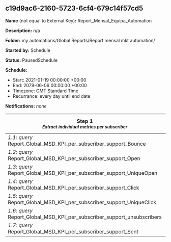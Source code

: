 ## c19d9ac6-2160-5723-6cf4-679c14f57cd5

**Name** (not equal to External Key)**:** Report_Mensal_Equipa_Automation

**Description:** n/a

**Folder:** my automations/Global Reports/Report mensal mkt automation/

**Started by:** Schedule

**Status:** PausedSchedule

**Schedule:**

* Start: 2021-01-19 00:00:00 +00:00
* End: 2079-06-06 00:00:00 +00:00
* Timezone: GMT Standard Time
* Recurrance: every day until end date

**Notifications:** _none_


| Step 1<br>_<small>Extract individual metrics per subscriber</small>_ | Step 2<br>_<small>Extract individual metrics per subscriber</small>_ | Step 3<br>_<small>Join the individual metrics in one report without detail</small>_ | Step 4<br>_<small>Add metrics to the previous reports</small>_ |
| --- | --- | --- | --- |
| _1.1: query_<br>Report_Global_MSD_KPI_per_subscriber_support_Bounce | _2.1: query_<br>Report_Global_MSD_KPI_per_subscriber_support_Delivery | _3.1: query_<br>Report_Mensal_Equipa_Automation_Support | _4.1: query_<br>Report_Mensal_Equipa_Automation |
| _1.2: query_<br>Report_Global_MSD_KPI_per_subscriber_support_Open | - | - | _4.2: query_<br>Report_Mensal_Equipa_Automation_EmailName |
| _1.3: query_<br>Report_Global_MSD_KPI_per_subscriber_support_UniqueOpen | - | - | _4.3: query_<br>JourneyName_By_JobID |
| _1.4: query_<br>Report_Global_MSD_KPI_per_subscriber_support_Click | - | - | - |
| _1.5: query_<br>Report_Global_MSD_KPI_per_subscriber_support_UniqueClick | - | - | - |
| _1.6: query_<br>Report_Global_MSD_KPI_per_subscriber_support_unsubscribers | - | - | - |
| _1.7: query_<br>Report_Global_MSD_KPI_per_subscriber_support_Sent | - | - | - |
